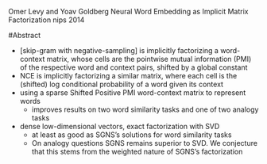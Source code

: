 Omer Levy and Yoav Goldberg
Neural Word Embedding as Implicit Matrix Factorization
nips 2014

#Abstract

* [skip-gram with negative-sampling] is implicitly factorizing a word-context
  matrix, whose cells are the pointwise mutual information (PMI) of the
  respective word and context pairs, shifted by a global constant
* NCE is implicitly factorizing a similar matrix, where each cell is the
  (shifted) log conditional probability of a word given its context
* using a sparse Shifted Positive PMI word-context matrix to represent words
  * improves results on two word similarity tasks and one of two analogy tasks
* dense low-dimensional vectors, exact factorization with SVD
  * at least as good as SGNS’s solutions for word similarity tasks
  * On analogy questions SGNS remains superior to SVD. We conjecture that this
    stems from the weighted nature of SGNS’s factorization
